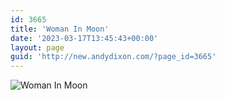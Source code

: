 ```yaml
---
id: 3665
title: 'Woman In Moon'
date: '2023-03-17T13:45:43+00:00'
layout: page
guid: 'http://new.andydixon.com/?page_id=3665'
---
```


![Woman In Moon](https://i0.wp.com/assets.g8x2.ldn.idrivee2-23.com/posters/Woman%20In%20Moon%2001.jpg?w=1200&ssl=1 "Woman In Moon")